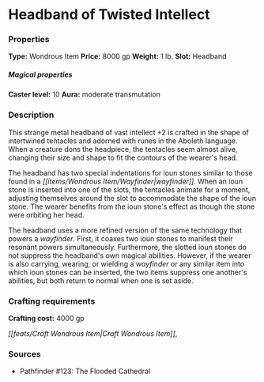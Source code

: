 ﻿---
Title: "Headband of Twisted Intellect"
Type: "Wondrous Item"
Price: "8000 gp"
Weight: "1 lb."
Slot: "Headband"
Caster level: "10"
Aura: "moderate transmutation"
Description: |
  "This strange metal _headband of vast intellect +2_ is crafted in the shape of intertwined tentacles and adorned with runes in the Aboleth language. When a creature dons the headpiece, the tentacles seem almost alive, changing their size and shape to fit the contours of the wearer's head.
  The headband has two special indentations for _ioun stones_ similar to those found in a _wayfinder_. When an _ioun stone_ is inserted into one of the slots, the tentacles animate for a moment, adjusting themselves around the slot to accommodate the shape of the _ioun stone_. The wearer benefits from the _ioun stone's_ effect as though the stone were orbiting her head.
  The headband uses a more refined version of the same technology that powers a _wayfinder_. First, it coaxes two _ioun stones_ to manifest their resonant powers simultaneously. Furthermore, the slotted ioun stones do not suppress the headband's own magical abilities. However, if the wearer is also carrying, wearing, or wielding a _wayfinder_ or any similar item into which ioun stones can be inserted, the two items suppress one another's abilities, but both return to normal when one is set aside."
Crafting cost: "4000 gp"
Sources: "['Pathfinder #123: The Flooded Cathedral']"
---

# Headband of Twisted Intellect

### Properties

**Type:** Wondrous Item **Price:** 8000 gp **Weight:** 1 lb. **Slot:** Headband

##### Magical properties

**Caster level:** 10 **Aura:** moderate transmutation

### Description

This strange metal headband of vast intellect +2 is crafted in the shape of intertwined tentacles and adorned with runes in the Aboleth language. When a creature dons the headpiece, the tentacles seem almost alive, changing their size and shape to fit the contours of the wearer's head.

The headband has two special indentations for ioun stones similar to those found in a _[[items/Wondrous Item/Wayfinder|wayfinder]]_. When an ioun stone is inserted into one of the slots, the tentacles animate for a moment, adjusting themselves around the slot to accommodate the shape of the ioun stone. The wearer benefits from the ioun stone's effect as though the stone were orbiting her head.

The headband uses a more refined version of the same technology that powers a _wayfinder_. First, it coaxes two ioun stones to manifest their resonant powers simultaneously. Furthermore, the slotted ioun stones do not suppress the headband's own magical abilities. However, if the wearer is also carrying, wearing, or wielding a _wayfinder_ or any similar item into which ioun stones can be inserted, the two items suppress one another's abilities, but both return to normal when one is set aside.

### Crafting requirements

**Crafting cost:** 4000 gp

_[[feats/Craft Wondrous Item|Craft Wondrous Item]]_,

### Sources

* Pathfinder #123: The Flooded Cathedral